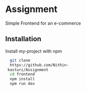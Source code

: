 
# Assignment 
Simple Frontend for an e-commerce 



## Installation

Install my-project with npm

```bash
  git clone 
  https://github.com/Nithin- 
 kasturi/Assignment 
  cd frontend 
  npm install 
  npm run dev
```
    